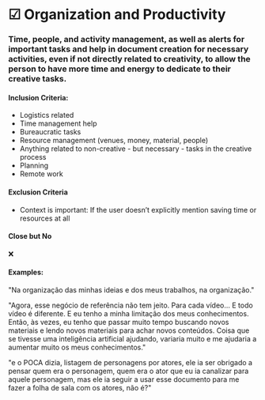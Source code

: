 # ☑ Organization and Productivity

### Time, people, and activity management, as well as alerts for important tasks and help in document creation for necessary activities, even if not directly related to creativity, to allow the person to have more time and energy to dedicate to their creative tasks.

#### Inclusion Criteria:

* Logistics related
* Time management help
* Bureaucratic tasks
* Resource management (venues, money, material, people)
* Anything related to non-creative - but necessary - tasks in the creative process
* Planning
* Remote work

#### Exclusion Criteria

* Context is important: If the user doesn’t explicitly mention saving time or resources at all

#### Close but No

❌

#### Examples:

"Na organização das minhas ideias e dos meus trabalhos, na organização."

"Agora, esse negócio de referência não tem jeito. Para cada vídeo... E todo vídeo é diferente. E eu tenho a minha limitação dos meus conhecimentos. Então, às vezes, eu tenho que passar muito tempo buscando novos materiais e lendo novos materiais para achar novos conteúdos. Coisa que se tivesse uma inteligência artificial ajudando, variaria muito e me ajudaria a aumentar muito os meus conhecimentos."

"e o POCA dizia, listagem de personagens por atores, ele ia ser obrigado a pensar quem era o personagem, quem era o ator que eu ia canalizar para aquele personagem, mas ele ia seguir a usar esse documento para me fazer a folha de sala com os atores, não é?"
